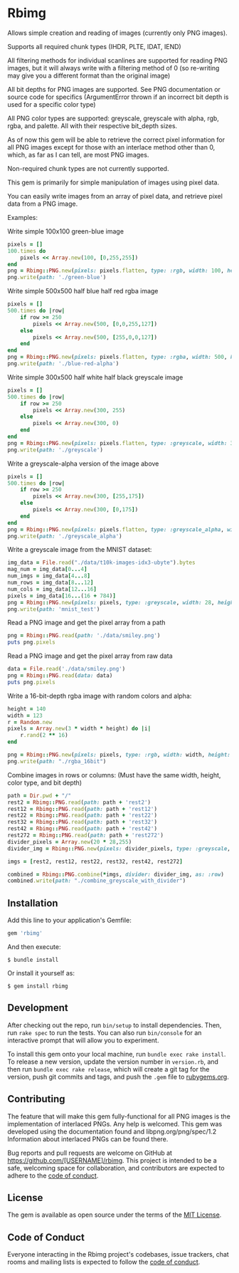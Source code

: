 # Rbimg

Allows simple creation and reading of images (currently only PNG images).

Supports all required chunk types (IHDR, PLTE, IDAT, IEND)

All filtering methods for individual scanlines are supported for reading PNG images, but it will always write with a filtering method of 0 (so re-writing may give you a different format than the original image)

All bit depths for PNG images are supported. See PNG documentation or source code for specifics (ArgumentError thrown if an incorrect bit depth is used for a specific color type)

All PNG color types are supported: greyscale, greyscale with alpha, rgb, rgba, and palette. All with their respective bit_depth sizes.

As of now this gem will be able to retrieve the correct pixel information for all PNG images except for those with an interlace method other than 0, which, as far as I can tell, are most PNG images.

Non-required chunk types are not currently supported.

This gem is primarily for simple manipulation of images using pixel data.

You can easily write images from an array of pixel data, and retrieve pixel data from a PNG image.

Examples: 

Write simple 100x100 green-blue image

```ruby
pixels = []
100.times do
    pixels << Array.new(100, [0,255,255])
end
png = Rbimg::PNG.new(pixels: pixels.flatten, type: :rgb, width: 100, height: 100)
png.write(path: './green-blue')
```

Write simple 500x500 half blue half red rgba image

```ruby
pixels = []
500.times do |row|
    if row >= 250
        pixels << Array.new(500, [0,0,255,127])
    else
        pixels << Array.new(500, [255,0,0,127])
    end
end
png = Rbimg::PNG.new(pixels: pixels.flatten, type: :rgba, width: 500, height: 500)
png.write(path: './blue-red-alpha')
```

Write simple 300x500 half white half black greyscale image

```ruby
pixels = []
500.times do |row|
    if row >= 250
        pixels << Array.new(300, 255)
    else
        pixels << Array.new(300, 0)
    end
end
png = Rbimg::PNG.new(pixels: pixels.flatten, type: :greyscale, width: 300, height: 500)
png.write(path: './greyscale')
```

Write a greyscale-alpha version of the image above

```ruby
pixels = []
500.times do |row|
    if row >= 250
        pixels << Array.new(300, [255,175])
    else
        pixels << Array.new(300, [0,175])
    end
end
png = Rbimg::PNG.new(pixels: pixels.flatten, type: :greyscale_alpha, width: 300, height: 500)
png.write(path: './greyscale_alpha')
```
Write a greyscale image from the MNIST dataset:

```ruby
img_data = File.read("./data/t10k-images-idx3-ubyte").bytes
mag_num = img_data[0...4]
num_imgs = img_data[4...8]
num_rows = img_data[8...12]
num_cols = img_data[12...16]
pixels = img_data[16...(16 + 784)]
png = Rbimg::PNG.new(pixels: pixels, type: :greyscale, width: 28, height: 28)
png.write(path: 'mnist_test')
```

Read a PNG image and get the pixel array from a path

```ruby
png = Rbimg::PNG.read(path: './data/smiley.png')
puts png.pixels
```

Read a PNG image and get the pixel array from raw data

```ruby
data = File.read('./data/smiley.png')
png = Rbimg::PNG.read(data: data)
puts png.pixels
```

Write a 16-bit-depth rgba image with random colors and alpha:

```ruby
height = 140
width = 123
r = Random.new
pixels = Array.new(3 * width * height) do |i|
    r.rand(2 ** 16)
end

png = Rbimg::PNG.new(pixels: pixels, type: :rgb, width: width, height: height, bit_depth: 16)
png.write(path: "./rgba_16bit")
```

Combine images in rows or columns:
(Must have the same width, height, color type, and bit depth) 

```ruby
path = Dir.pwd + "/"
rest2 = Rbimg::PNG.read(path: path + 'rest2')
rest12 = Rbimg::PNG.read(path: path + 'rest12')
rest22 = Rbimg::PNG.read(path: path + 'rest22')
rest32 = Rbimg::PNG.read(path: path + 'rest32')
rest42 = Rbimg::PNG.read(path: path + 'rest42')
rest272 = Rbimg::PNG.read(path: path + 'rest272')
divider_pixels = Array.new(20 * 28,255)
divider_img = Rbimg::PNG.new(pixels: divider_pixels, type: :greyscale, width: 20, height: 28 )

imgs = [rest2, rest12, rest22, rest32, rest42, rest272]

combined = Rbimg::PNG.combine(*imgs, divider: divider_img, as: :row)
combined.write(path: "./combine_greyscale_with_divider")
```


## Installation

Add this line to your application's Gemfile:

```ruby
gem 'rbimg'
```

And then execute:

    $ bundle install

Or install it yourself as:

    $ gem install rbimg



## Development

After checking out the repo, run `bin/setup` to install dependencies. Then, run `rake spec` to run the tests. You can also run `bin/console` for an interactive prompt that will allow you to experiment.

To install this gem onto your local machine, run `bundle exec rake install`. To release a new version, update the version number in `version.rb`, and then run `bundle exec rake release`, which will create a git tag for the version, push git commits and tags, and push the `.gem` file to [rubygems.org](https://rubygems.org).

## Contributing

The feature that will make this gem fully-functional for all PNG images is the implementation of interlaced PNGs. Any help is welcomed. This gem was developed using the documentation found and libpng.org/png/spec/1.2
Information about interlaced PNGs can be found there. 

Bug reports and pull requests are welcome on GitHub at https://github.com/[USERNAME]/rbimg. This project is intended to be a safe, welcoming space for collaboration, and contributors are expected to adhere to the [code of conduct](https://github.com/[USERNAME]/rbimg/blob/master/CODE_OF_CONDUCT.md).


## License

The gem is available as open source under the terms of the [MIT License](https://opensource.org/licenses/MIT).

## Code of Conduct

Everyone interacting in the Rbimg project's codebases, issue trackers, chat rooms and mailing lists is expected to follow the [code of conduct](https://github.com/[USERNAME]/rbimg/blob/master/CODE_OF_CONDUCT.md).
